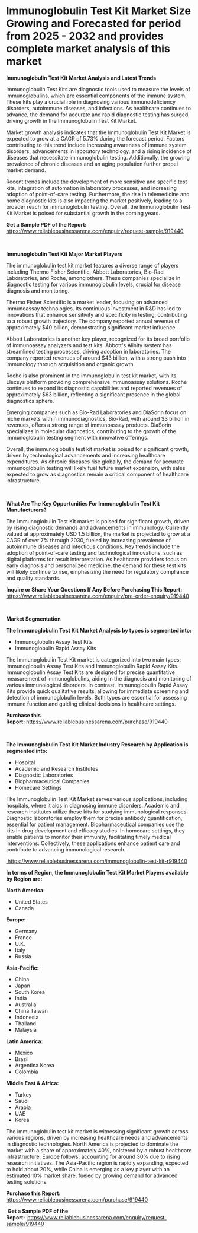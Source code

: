 <p><h1>Immunoglobulin Test Kit Market Size Growing and Forecasted for period from 2025 - 2032 and provides complete market analysis of this market</h1></p><p><strong>Immunoglobulin Test Kit Market Analysis and Latest Trends</strong></p>
<p><p>Immunoglobulin Test Kits are diagnostic tools used to measure the levels of immunoglobulins, which are essential components of the immune system. These kits play a crucial role in diagnosing various immunodeficiency disorders, autoimmune diseases, and infections. As healthcare continues to advance, the demand for accurate and rapid diagnostic testing has surged, driving growth in the Immunoglobulin Test Kit Market.</p><p>Market growth analysis indicates that the Immunoglobulin Test Kit Market is expected to grow at a CAGR of 5.73% during the forecast period. Factors contributing to this trend include increasing awareness of immune system disorders, advancements in laboratory technology, and a rising incidence of diseases that necessitate immunoglobulin testing. Additionally, the growing prevalence of chronic diseases and an aging population further propel market demand.</p><p>Recent trends include the development of more sensitive and specific test kits, integration of automation in laboratory processes, and increasing adoption of point-of-care testing. Furthermore, the rise in telemedicine and home diagnostic kits is also impacting the market positively, leading to a broader reach for immunoglobulin testing. Overall, the Immunoglobulin Test Kit Market is poised for substantial growth in the coming years.</p></p>
<p><strong>Get a Sample PDF of the Report:&nbsp;</strong> <a href="https://www.reliablebusinessarena.com/enquiry/request-sample/919440?utm_campaign=3281&utm_medium=2&utm_source=Github&utm_content=ia&utm_term=16042025&utm_id=immunoglobulin-test-kit">https://www.reliablebusinessarena.com/enquiry/request-sample/919440</a></p>
<p>&nbsp;</p>
<p><strong>Immunoglobulin Test Kit Major Market Players</strong></p>
<p><p>The immunoglobulin test kit market features a diverse range of players including Thermo Fisher Scientific, Abbott Laboratories, Bio-Rad Laboratories, and Roche, among others. These companies specialize in diagnostic testing for various immunoglobulin levels, crucial for disease diagnosis and monitoring.</p><p>Thermo Fisher Scientific is a market leader, focusing on advanced immunoassay technologies. Its continuous investment in R&D has led to innovations that enhance sensitivity and specificity in testing, contributing to a robust growth trajectory. The company reported annual revenue of approximately $40 billion, demonstrating significant market influence.</p><p>Abbott Laboratories is another key player, recognized for its broad portfolio of immunoassay analyzers and test kits. Abbott's Alinity system has streamlined testing processes, driving adoption in laboratories. The company reported revenues of around $43 billion, with a strong push into immunology through acquisition and organic growth.</p><p>Roche is also prominent in the immunoglobulin test kit market, with its Elecsys platform providing comprehensive immunoassay solutions. Roche continues to expand its diagnostic capabilities and reported revenues of approximately $63 billion, reflecting a significant presence in the global diagnostics sphere.</p><p>Emerging companies such as Bio-Rad Laboratories and DiaSorin focus on niche markets within immunodiagnostics. Bio-Rad, with around $3 billion in revenues, offers a strong range of immunoassay products. DiaSorin specializes in molecular diagnostics, contributing to the growth of the immunoglobulin testing segment with innovative offerings.</p><p>Overall, the immunoglobulin test kit market is poised for significant growth, driven by technological advancements and increasing healthcare expenditures. As chronic diseases rise globally, the demand for accurate immunoglobulin testing will likely fuel future market expansion, with sales expected to grow as diagnostics remain a critical component of healthcare infrastructure.</p></p>
<p>&nbsp;</p>
<p><strong>What Are The Key Opportunities For Immunoglobulin Test Kit Manufacturers?</strong></p>
<p><p>The Immunoglobulin Test Kit market is poised for significant growth, driven by rising diagnostic demands and advancements in immunology. Currently valued at approximately USD 1.5 billion, the market is projected to grow at a CAGR of over 7% through 2030, fueled by increasing prevalence of autoimmune diseases and infectious conditions. Key trends include the adoption of point-of-care testing and technological innovations, such as digital platforms for result interpretation. As healthcare providers focus on early diagnosis and personalized medicine, the demand for these test kits will likely continue to rise, emphasizing the need for regulatory compliance and quality standards.</p></p>
<p><strong>Inquire or Share Your Questions If Any Before Purchasing This Report:</strong> <a href="https://www.reliablebusinessarena.com/enquiry/pre-order-enquiry/919440?utm_campaign=3281&utm_medium=2&utm_source=Github&utm_content=ia&utm_term=16042025&utm_id=immunoglobulin-test-kit">https://www.reliablebusinessarena.com/enquiry/pre-order-enquiry/919440</a></p>
<p>&nbsp;</p>
<p><strong>Market Segmentation</strong></p>
<p><strong>The Immunoglobulin Test Kit Market Analysis by types is segmented into:</strong></p>
<p><ul><li>Immunoglobulin Assay Test Kits</li><li>Immunoglobulin Rapid Assay Kits</li></ul></p>
<p><p>The Immunoglobulin Test Kit market is categorized into two main types: Immunoglobulin Assay Test Kits and Immunoglobulin Rapid Assay Kits. Immunoglobulin Assay Test Kits are designed for precise quantitative measurement of immunoglobulins, aiding in the diagnosis and monitoring of various immunological disorders. In contrast, Immunoglobulin Rapid Assay Kits provide quick qualitative results, allowing for immediate screening and detection of immunoglobulin levels. Both types are essential for assessing immune function and guiding clinical decisions in healthcare settings.</p></p>
<p><strong>Purchase this Report:&nbsp;</strong><a href="https://www.reliablebusinessarena.com/purchase/919440?utm_campaign=3281&utm_medium=2&utm_source=Github&utm_content=ia&utm_term=16042025&utm_id=immunoglobulin-test-kit">https://www.reliablebusinessarena.com/purchase/919440</a></p>
<p>&nbsp;</p>
<p><strong>The Immunoglobulin Test Kit Market Industry Research by Application is segmented into:</strong></p>
<p><ul><li>Hospital</li><li>Academic and Research Institutes</li><li>Diagnostic Laboratories</li><li>Biopharmaceutical Companies</li><li>Homecare Settings</li></ul></p>
<p><p>The Immunoglobulin Test Kit Market serves various applications, including hospitals, where it aids in diagnosing immune disorders. Academic and research institutes utilize these kits for studying immunological responses. Diagnostic laboratories employ them for precise antibody quantification, essential for patient management. Biopharmaceutical companies use the kits in drug development and efficacy studies. In homecare settings, they enable patients to monitor their immunity, facilitating timely medical interventions. Collectively, these applications enhance patient care and contribute to advancing immunological research.</p></p>
<p><a href="https://www.reliablebusinessarena.com/immunoglobulin-test-kit-r919440?utm_campaign=3281&utm_medium=2&utm_source=Github&utm_content=ia&utm_term=16042025&utm_id=immunoglobulin-test-kit">&nbsp;https://www.reliablebusinessarena.com/immunoglobulin-test-kit-r919440</a></p>
<p><strong>In terms of Region, the Immunoglobulin Test Kit Market Players available by Region are:</strong></p>
<p>
    <p> <strong> North America: </strong>
        <ul>
            <li>United States</li>
            <li>Canada</li>
        </ul>
        </p> 
    <p> <strong> Europe: </strong>
        <ul>
            <li>Germany</li>
            <li>France</li>
            <li>U.K.</li>
            <li>Italy</li>
            <li>Russia</li>
        </ul>
        </p> 
    <p> <strong> Asia-Pacific: </strong>
        <ul>
            <li>China</li>
            <li>Japan</li>
            <li>South Korea</li>
            <li>India</li>
            <li>Australia</li>
            <li>China Taiwan</li>
            <li>Indonesia</li>
            <li>Thailand</li>
            <li>Malaysia</li>
        </ul>
        </p> 
    <p> <strong> Latin America: </strong>
        <ul>
            <li>Mexico</li>
            <li>Brazil</li>
            <li>Argentina Korea</li>
            <li>Colombia</li>
        </ul>
        </p> 
    <p> <strong> Middle East & Africa: </strong>
        <ul>
            <li>Turkey</li>
            <li>Saudi</li>
            <li>Arabia</li>
            <li>UAE</li>
            <li>Korea</li>
        </ul>
    </p>
    </p>
<p><p>The immunoglobulin test kit market is witnessing significant growth across various regions, driven by increasing healthcare needs and advancements in diagnostic technologies. North America is projected to dominate the market with a share of approximately 40%, bolstered by a robust healthcare infrastructure. Europe follows, accounting for around 30% due to rising research initiatives. The Asia-Pacific region is rapidly expanding, expected to hold about 20%, while China is emerging as a key player with an estimated 10% market share, fueled by growing demand for advanced testing solutions.</p></p>
<p><strong>Purchase this Report: </strong><a href="https://www.reliablebusinessarena.com/purchase/919440?utm_campaign=3281&utm_medium=2&utm_source=Github&utm_content=ia&utm_term=16042025&utm_id=immunoglobulin-test-kit">https://www.reliablebusinessarena.com/purchase/919440</a></p>
<p>&nbsp;<strong>Get a Sample PDF of the Report:&nbsp;&nbsp;</strong><a href="https://www.reliablebusinessarena.com/enquiry/request-sample/919440?utm_campaign=3281&utm_medium=2&utm_source=Github&utm_content=ia&utm_term=16042025&utm_id=immunoglobulin-test-kit">https://www.reliablebusinessarena.com/enquiry/request-sample/919440</a></p>
<p><strong></strong></p>
<p><p></p><p></p><p></p></p>